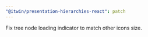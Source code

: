 ```yaml
---
"@itwin/presentation-hierarchies-react": patch
---
```


Fix tree node loading indicator to match other icons size.
